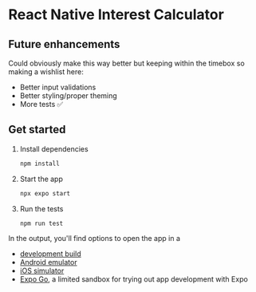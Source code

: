 # React Native Interest Calculator

## Future enhancements

Could obviously make this way better but keeping within the timebox so making a wishlist here: 

- Better input validations
- Better styling/proper theming
- More tests ✅

## Get started

1. Install dependencies

   ```bash
   npm install
   ```

2. Start the app

   ```bash
   npx expo start
   ```

3. Run the tests

   ```bash
   npm run test
   ```


In the output, you'll find options to open the app in a

- [development build](https://docs.expo.dev/develop/development-builds/introduction/)
- [Android emulator](https://docs.expo.dev/workflow/android-studio-emulator/)
- [iOS simulator](https://docs.expo.dev/workflow/ios-simulator/)
- [Expo Go](https://expo.dev/go), a limited sandbox for trying out app development with Expo
